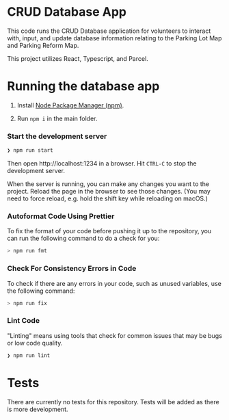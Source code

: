 # CRUD Database App

This code runs the CRUD Database application for volunteers to interact with, input, and update database information relating to the Parking Lot Map and Parking Reform Map.

This project utilizes React, Typescript, and Parcel.

# Running the database app

1. Install [Node Package Manager (npm)](https://nodejs.dev/en/download/).

2. Run `npm i` in the main folder.

### Start the development server

```bash
❯ npm run start
```

Then open http://localhost:1234 in a browser. Hit `CTRL-C` to stop the development server.

When the server is running, you can make any changes you want to the project. Reload the page in the browser to see those changes. (You may need to force reload, e.g. hold the shift key while reloading on macOS.)

### Autoformat Code Using Prettier
To fix the format of your code before pushing it up to the repository, you can run the following command to do a check for you:

```bash
> npm run fmt
```

### Check For Consistency Errors in Code
To check if there are any errors in your code, such as unused variables, use the following command:

```bash
> npm run fix
```

### Lint Code
"Linting" means using tools that check for common issues that may be bugs or low code quality.

```bash
❯ npm run lint
```

# Tests
There are currently no tests for this repository. Tests will be added as there is more development.
